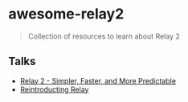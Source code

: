# awesome-relay2

> Collection of resources to learn about Relay 2

## Talks

- [Relay 2 - Simpler, Faster, and More Predictable](https://www.youtube.com/watch?v=OEfUBN9dAI8)
- [Reintroducting Relay](https://www.youtube.com/watch?v=TcpS2nvt4-4)
